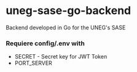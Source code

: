 # uneg-sase-go-backend
Backend developed in Go for the UNEG's SASE

### Requiere  config/.env with

* SECRET - Secret key for JWT Token 
* PORT_SERVER